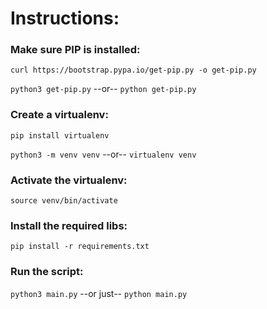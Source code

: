 # Instructions:

### Make sure PIP is installed:
`curl https://bootstrap.pypa.io/get-pip.py -o get-pip.py`

`python3 get-pip.py` --or-- `python get-pip.py`

### Create a virtualenv:
`pip install virtualenv`

`python3 -m venv venv` --or-- `virtualenv venv`

### Activate the virtualenv:
`source venv/bin/activate`

### Install the required libs:
`pip install -r requirements.txt`

### Run the script:
`python3 main.py` --or just-- `python main.py`